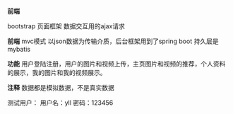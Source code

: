
**前端**

bootstrap 页面框架  数据交互用的ajax请求

**前端**
mvc模式
以json数据为传输介质，后台框架用到了spring boot  持久层是mybatis

**功能**
用户登陆注册，用户的图片和视频上传，主页图片和视频的推荐，个人资料的展示，我的图片和我的视频展示。

**注释**
数据都是模拟数据，不是真实数据

测试用户：
用户名：yll
密码：123456